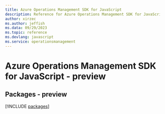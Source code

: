 ```yaml
---
title: Azure Operations Management SDK for JavaScript
description: Reference for Azure Operations Management SDK for JavaScript
author: xirzec
ms.author: jeffish
ms.data: 09/29/2023
ms.topic: reference
ms.devlang: javascript
ms.service: operationsmanagement
---
```

# Azure Operations Management SDK for JavaScript - preview
## Packages - preview
[!INCLUDE [packages](operations-management-index.md)]
